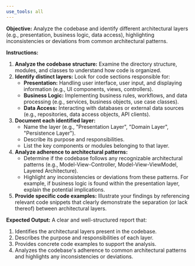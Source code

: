 ```yaml
---
use_tools: all
---
```

**Objective:** Analyze the codebase and identify different architectural layers (e.g., presentation, business logic, data access), highlighting inconsistencies or deviations from common architectural patterns.

**Instructions:**

1. **Analyze the codebase structure:** Examine the directory structure, modules, and classes to understand how code is organized.
2. **Identify distinct layers:** Look for code sections responsible for:
    * **Presentation:** Handling user interface, user input, and displaying information (e.g., UI components, views, controllers).
    * **Business Logic:** Implementing business rules, workflows, and data processing (e.g., services, business objects, use case classes).
    * **Data Access:** Interacting with databases or external data sources (e.g., repositories, data access objects, API clients).
3. **Document each identified layer:**
    * Name the layer (e.g., "Presentation Layer", "Domain Layer", "Persistence Layer").
    * Describe its purpose and responsibilities.
    * List the key components or modules belonging to that layer.
4. **Analyze adherence to architectural patterns:**
    * Determine if the codebase follows any recognizable architectural patterns (e.g., Model-View-Controller, Model-View-ViewModel, Layered Architecture).
    * Highlight any inconsistencies or deviations from these patterns. For example, if business logic is found within the presentation layer, explain the potential implications.
5. **Provide specific code examples:**  Illustrate your findings by referencing relevant code snippets that clearly demonstrate the separation (or lack thereof) between architectural layers.

**Expected Output:** A clear and well-structured report that:

1. Identifies the architectural layers present in the codebase.
2. Describes the purpose and responsibilities of each layer.
3. Provides concrete code examples to support the analysis.
4. Analyzes the codebase's adherence to common architectural patterns and highlights any inconsistencies or deviations.
